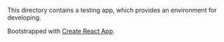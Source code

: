 This directory contains a testing app, which provides an environment for developing.

Bootstrapped with [Create React App](https://github.com/facebookincubator/create-react-app).
